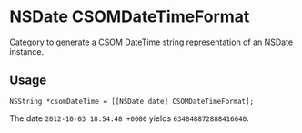 NSDate CSOMDateTimeFormat
=========================

Category to generate a CSOM DateTime string representation of an NSDate instance.

## Usage
```
NSString *csomDateTime = [[NSDate date] CSOMDateTimeFormat];
```

The date `2012-10-03 18:54:48 +0000` yields `634848872888416640`.